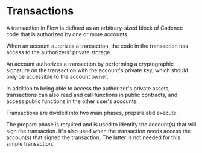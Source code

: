 # Transactions

A transaction in Flow is defined as an arbitrary-sized block of Cadence code that is authorized by one or more accounts.

When an account autorizes a transaction, the code in the transaction has access to the authorizers' private storage.

An account authorizes a transaction by performing a cryptographic signature on the transaction with the account's private key, which should only be accessible to the account owner.

In addition to being able to access the authorizer's private assets, transactions can also read and call functions in public contracts, and access public functions in the other user's accounts.

Transactions are divided into two main phases, prepare abd execute.

The prepare phase is required and is used to identify the account(s) that will sign the transaction. It's also used when the transaction needs access the accoun(s) that signed the transaction. The latter is not needed for this simple transaction.